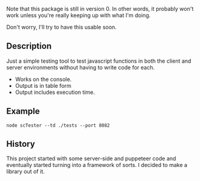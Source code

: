 Note that this package is still in version 0.  In other
words, it probably won't work unless you're really keeping 
up with what I'm doing.  

Don't worry, I'll try to have this usable soon.

## Description

Just a simple testing tool to test javascript functions in both 
the client and server environments without having to write 
code for each.  

- Works on the console.
- Output is in table form
- Output includes execution time.

## Example

    node scTester --td ./tests --port 8082

## History

This project started with some server-side and puppeteer code 
and eventually started turning into a framework of sorts.  I 
decided to make a library out of it.  
